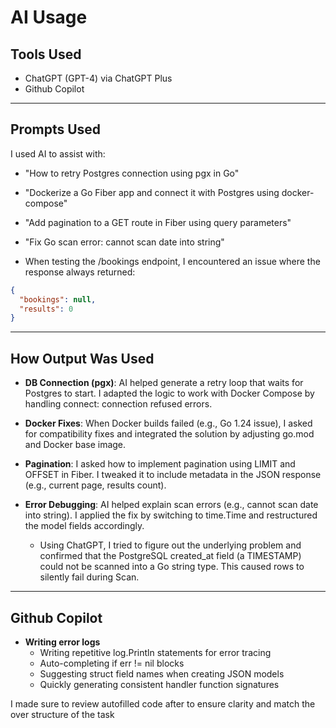 # AI Usage

## Tools Used
- ChatGPT (GPT-4) via ChatGPT Plus
- Github Copilot

---

## Prompts Used

I used AI to assist with:

- "How to retry Postgres connection using pgx in Go"

- "Dockerize a Go Fiber app and connect it with Postgres using docker-compose"
- "Add pagination to a GET route in Fiber using query parameters"
- "Fix Go scan error: cannot scan date into string"
- When testing the /bookings endpoint, I encountered an issue where the response always returned:
```json
{
  "bookings": null,
  "results": 0
}
```

---

## How Output Was Used 


- **DB Connection (pgx)**: AI helped generate a retry loop that waits for Postgres to start. I adapted the logic to work with Docker Compose by handling connect: connection refused errors.

- **Docker Fixes**: When Docker builds failed (e.g., Go 1.24 issue), I asked for compatibility fixes and integrated the solution by adjusting go.mod and Docker base image.

- **Pagination**: I asked how to implement pagination using LIMIT and OFFSET in Fiber. I tweaked it to include metadata in the JSON response (e.g., current page, results count).

- **Error Debugging**: AI helped explain scan errors (e.g., cannot scan date into string). I applied the fix by switching to time.Time and restructured the model fields accordingly.
  - Using ChatGPT, I tried to figure out the underlying problem and confirmed that the PostgreSQL created_at field (a TIMESTAMP) could not be scanned into a Go string type. This caused rows to silently fail during Scan.

---

## Github Copilot

- **Writing error logs**
  - Writing repetitive log.Println statements for error tracing
  - Auto-completing if err != nil blocks
  - Suggesting struct field names when creating JSON models
  - Quickly generating consistent handler function signatures

I made sure to review autofilled code after to ensure clarity and match the over structure of the task